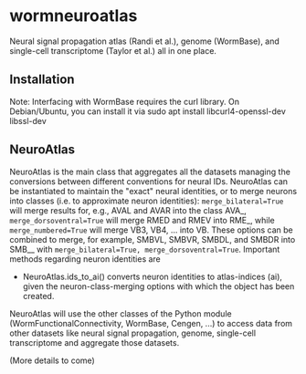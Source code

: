 # wormneuroatlas
Neural signal propagation atlas (Randi et al.), genome (WormBase), and single-cell transcriptome (Taylor et al.) all in one place.

## Installation
Note: Interfacing with WormBase requires the curl library. On Debian/Ubuntu, you can install it via
    sudo apt install libcurl4-openssl-dev libssl-dev

## NeuroAtlas
NeuroAtlas is the main class that aggregates all the datasets managing the conversions between different conventions for neural IDs. NeuroAtlas can be instantiated to maintain the "exact" neural identities, or to merge neurons into classes (i.e. to approximate neuron identities): `merge_bilateral=True` will merge results for, e.g., AVAL and AVAR into the class AVA_, `merge_dorsoventral=True` will merge RMED and RMEV into RME_, while `merge_numbered=True` will merge VB3, VB4, ... into VB. These options can be combined to merge, for example, SMBVL, SMBVR, SMBDL, and SMBDR into SMB__ with `merge_bilateral=True, merge_dorsoventral=True`. 
Important methods regarding neuron identities are

* NeuroAtlas.ids_to_ai() converts neuron identities to atlas-indices (ai), given the neuron-class-merging options with which the object has been created.

NeuroAtlas will use the other classes of the Python module (WormFunctionalConnectivity, WormBase, Cengen, ...) to access data from other datasets like neural signal propagation, genome, single-cell transcriptome and aggregate those datasets. 

(More details to come)
